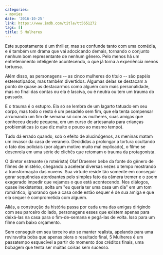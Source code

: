 ```yaml
---
categories:
- movies
date: '2016-10-25'
link: https://www.imdb.com/title/tt5651272
tags: []
title: 5 Mulheres
---
```


Este supostamente é um thriller, mas se confunde tanto com uma comédia, e é também um drama que vai adocicando demais, tornando o conjunto nenhum bom representante de nenhum gênero. Pelo menos há um entretenimento inteligente acontecendo, o que já torna a experiência menos tortuosa.

Além disso, as personagens -- as cinco mulheres do título -- são papéis estereotipados, mas também divertidos. Algumas delas se destacam a ponto de quase as destacarmos como alguém com mais personalidade, mas no final das contas ou ela é lasciva, ou é neutra ou tem um trauma do passado.

E o trauma é o estupro. Ela só se lembra de um lagarto tatuado em seu corpo, mas todo o resto é um pesadelo sem fim, que ela tenta compensar arrumando um fim de semana só com as mulheres, suas amigas que conheceu desde pequena, em um curso de artesanato para crianças problemáticas (o que diz muito e pouco ao mesmo tempo).

Tudo dá errado quando, sob o efeito de alucinógenos, as meninas matam um invasor da casa de veraneio. Decididas a prolongar a tortura ocultando o fato dos policiais (por algum motivo muito mal explicado), o filme se desenrola em uma série de clichês que retomam o trauma da protagonista.

O diretor estreante (e roteirista) Olaf Draemer bebe da fonte do gênero de filmes de mistério, chegando a acelerar diversas vezes o tempo mostrando a transformação das nuvens. Sua virtude reside tão somente em conseguir gerar sequências atordoantes pelo simples fato da câmera tremer e o zoom exagerado impedir que vejamos o que está acontecendo. Nos diálogos, quase inexistentes, solta um "eu queria ter uma casa um dia" em um tom romântico, ignorando que a casa onde estão sequer é de sua amiga e que ela sequer é comprometida com alguém.

Aliás, a construção da história passa por cada uma das amigas dirigindo com seu parceiro do lado, personagens esses que existem apenas para deixá-las na casa para o fim-de-semana e pegá-las de volta. Isso para um filme com baixo orçamento.

Sem conseguir em seu terceiro ato se manter realista, apelando para uma reviravolta boba que apenas piora o resultado final, 5 Mulheres é um passatempo esquecível a partir do momento dos créditos finais, uma bobagem que tenta ser muitas coisas sem sucesso.